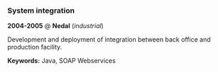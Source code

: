 ### System integration

**2004-2005** @ **Nedal** (_industrial_)

Development and deployment of integration between back office and production facility.

**Keywords:** Java, SOAP Webservices
